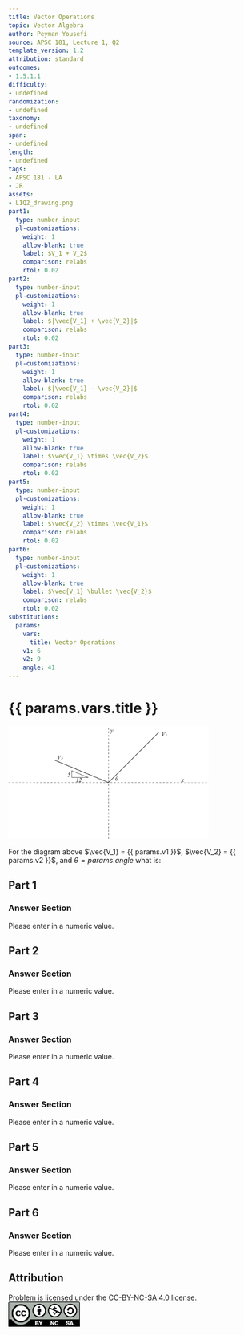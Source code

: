 ```yaml
---
title: Vector Operations
topic: Vector Algebra
author: Peyman Yousefi
source: APSC 181, Lecture 1, Q2
template_version: 1.2
attribution: standard
outcomes:
- 1.5.1.1
difficulty:
- undefined
randomization:
- undefined
taxonomy:
- undefined
span:
- undefined
length:
- undefined
tags:
- APSC 181 - LA
- JR
assets:
- L1Q2_drawing.png
part1:
  type: number-input
  pl-customizations:
    weight: 1
    allow-blank: true
    label: $V_1 + V_2$
    comparison: relabs
    rtol: 0.02
part2:
  type: number-input
  pl-customizations:
    weight: 1
    allow-blank: true
    label: $|\vec{V_1} + \vec{V_2}|$
    comparison: relabs
    rtol: 0.02
part3:
  type: number-input
  pl-customizations:
    weight: 1
    allow-blank: true
    label: $|\vec{V_1} - \vec{V_2}|$
    comparison: relabs
    rtol: 0.02
part4:
  type: number-input
  pl-customizations:
    weight: 1
    allow-blank: true
    label: $\vec{V_1} \times \vec{V_2}$
    comparison: relabs
    rtol: 0.02
part5:
  type: number-input
  pl-customizations:
    weight: 1
    allow-blank: true
    label: $\vec{V_2} \times \vec{V_1}$
    comparison: relabs
    rtol: 0.02
part6:
  type: number-input
  pl-customizations:
    weight: 1
    allow-blank: true
    label: $\vec{V_1} \bullet \vec{V_2}$
    comparison: relabs
    rtol: 0.02
substitutions:
  params:
    vars:
      title: Vector Operations
    v1: 6
    v2: 9
    angle: 41
---
```

# {{ params.vars.title }}
<img src="L1Q2_drawing.png" width=400>

For the diagram above $\vec{V_1} = {{ params.v1 }}$, $\vec{V_2} = {{ params.v2 }}$, and $\theta = {{ params.angle }}$ what is:

## Part 1

### Answer Section

Please enter in a numeric value.

## Part 2

### Answer Section

Please enter in a numeric value.

## Part 3

### Answer Section

Please enter in a numeric value.

## Part 4

### Answer Section

Please enter in a numeric value.

## Part 5

### Answer Section

Please enter in a numeric value.

## Part 6

### Answer Section

Please enter in a numeric value.

## Attribution

Problem is licensed under the [CC-BY-NC-SA 4.0 license](https://creativecommons.org/licenses/by-nc-sa/4.0/).<br> ![The Creative Commons 4.0 license requiring attribution-BY, non-commercial-NC, and share-alike-SA license.](https://raw.githubusercontent.com/firasm/bits/master/by-nc-sa.png)